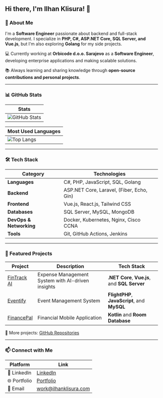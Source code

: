 ## Hi there, I'm Ilhan Klisura! 👋

### 🚀 About Me
I'm a **Software Engineer** passionate about backend and full-stack development. I specialize in **PHP, C#, ASP.NET Core, SQL Server, and Vue.js**, but I'm also exploring **Golang** for my side projects.

💻 Currently working at **Orbicode d.o.o. Sarajevo** as a **Software Engineer**, developing enterprise applications and making scalable solutions.

📚 Always learning and sharing knowledge through **open-source contributions and personal projects**.

---

### 📊 GitHub Stats

| Stats | 
|-------|
| ![GitHub Stats](https://github-readme-stats.vercel.app/api?username=ilhanklisura&show_icons=true&theme=radical) |

| Most Used Languages |
|---------------------|
| ![Top Langs](https://github-readme-stats.vercel.app/api/top-langs/?username=ilhanklisura&layout=compact&theme=radical) |

---

### 🛠️ Tech Stack

| **Category**  | **Technologies**  |
|--------------|------------------|
| **Languages** | C#, PHP, JavaScript, SQL, Golang |
| **Backend** | ASP.NET Core, Laravel, (Fiber, Echo, Gin) |
| **Frontend** | Vue.js, React.js, Tailwind CSS |
| **Databases** | SQL Server, MySQL, MongoDB |
| **DevOps & Networking** | Docker, Kubernetes, Nginx, Cisco CCNA |
| **Tools** | Git, GitHub Actions, Jenkins |

---

### 🌟 Featured Projects

| Project | Description | Tech Stack |
|---------|-------------|------------|
| [FinTrack AI](https://github.com/ilhanklisura/FinTrackAI) | Expense Management System with AI-driven insights | **.NET Core**, **Vue.js**, and **SQL Server** |
| [Eventify](https://github.com/ilhanklisura/Eventify) | Event Management System | **FlightPHP**, **JavaScript**, and **MySQL** |
| [FinancePal](https://github.com/ilhanklisura/FinancePal) | Financial Mobile Application | **Kotlin** and **Room Database** |

🔎 More projects: [GitHub Repositories](https://github.com/ilhanklisura?tab=repositories)

---

### 📫 Connect with Me

| Platform | Link |
|----------|------|
| 💼 LinkedIn | [LinkedIn](https://www.linkedin.com/in/ilhanklisura/) |
| 🌐 Portfolio | [Portfolio](https://ilhanklisura.com) |
| 📧 Email | work@ilhanklisura.com |
